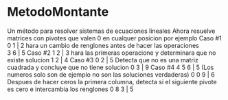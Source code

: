 # MetodoMontante
Un método para resolver sistemas de ecuaciones lineales
Ahora resuelve matrices con pivotes que valen 0 en cualquer posicion por ejemplo
Caso #1
0 1 | 2   hara un cambio de renglones antes de hacer las operaciones  
3 6 | 5 
Caso #2
1 2 | 3  hara las primeras operacione y determinara que no existe solucion
1 2 | 4
Caso #3 
0 2 | 5  Detecta que no es una matriz cuadrada y concluye que no tiene solucion
0 3 | 9 
Caso #4
4 5 6 | 5  (Los numeros solo son de ejemplo no son las soluciones verdaderas)
0 0 9 | 6   Despues de hacer ceros la primera columna, detecta si el siguiente pivote es cero e intercambia los renglones 
0 8 3 | 5

